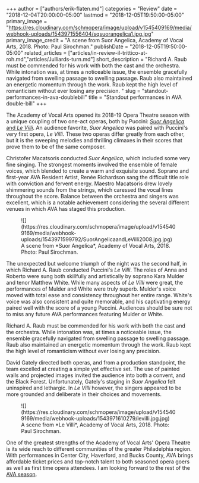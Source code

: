+++
author = ["authors/erik-flaten.md"]
categories = "Review"
date = "2018-12-04T20:00:00-05:00"
lastmod = "2018-12-05T19:50:00-05:00"
primary_image = "https://res.cloudinary.com/schmopera/image/upload/v1545409169/media/webhook-uploads/1543971556404/sqsuorangelica1.jpg.jpg"
primary_image_credit = "A scene from Suor Angelica, Academy of Vocal Arts, 2018. Photo: Paul Sirochman."
publishDate = "2018-12-05T19:50:00-05:00"
related_articles = ["articles/in-review-il-trittico-at-roh.md","articles/Julliards-turn.md"]
short_description = "Richard A. Raub must be commended for his work with both the cast and the orchestra. While intonation was, at times a noticeable issue, the ensemble gracefully navigated from swelling passage to swelling passage. Raub also maintained an energetic momentum through the work. Raub kept the high level of romanticism without ever losing any precision. "
slug = "standout-performances-in-ava-doublebill"
title = "Standout performances in AVA double-bill"
+++

The Academy of Vocal Arts opened its 2018-19 Opera Theatre season with a unique coupling of two one-act operas, both by Puccini: [*Suor Angelica* and *Le Villi*](https://www.avaopera.org/productions/2018/suor-angelica-and-le-villi/). An audience favorite, *Suor Angelica* was paired with Puccini's very first opera, *Le Villi*. These two operas differ greatly from each other, but it is the sweeping melodies and thrilling climaxes in their scores that prove them to be of the same composer.

Christofer Macatsoris conducted *Suor Angelica*, which included some very fine singing. The strongest moments involved the ensemble of female voices, which blended to create a warm and exquisite sound. Soprano and first-year AVA Resident Artist, Renée Richardson sang the difficult title role with conviction and fervent energy. Maestro Macatsoris drew lovely shimmering sounds from the strings, which caressed the vocal lines throughout the score. Balance between the orchestra and singers was excellent, which is a notable achievement considering the several different venues in which AVA has staged this production.

<figure data-type="image">
![](https://res.cloudinary.com/schmopera/image/upload/v1545409169/media/webhook-uploads/1543971599792/SuorAngelicaandLeVilli2008.jpg.jpg)
<figcaption>A scene from *Suor Angelica*, Academy of Vocal Arts, 2018. Photo: Paul Sirochman.</figcaption>
</figure>

The unexpected but welcome triumph of the night was the second half, in which Richard A. Raub conducted Puccini's *Le Villi*. The roles of Anna and Roberto were sung both skillfully and artistically by soprano Kara Mulder and tenor Matthew White. While many aspects of *Le Villi* were great, the performances of Mulder and White were truly superb. Mulder's voice moved with total ease and consistency throughout her entire range. White's voice was also consistent and quite memorable, and his captivating energy paired well with the score of a young Puccini. Audiences should be sure not to miss any future AVA performances featuring Mulder or White.

Richard A. Raub must be commended for his work with both the cast and the orchestra. While intonation was, at times a noticeable issue, the ensemble gracefully navigated from swelling passage to swelling passage. Raub also maintained an energetic momentum through the work. Raub kept the high level of romanticism without ever losing any precision. 

David Gately directed both operas, and from a production standpoint, the team excelled at creating a simple yet effective set. The use of painted walls and projected images invited the audience into both a convent, and the Black Forest. Unfortunately, Gately's staging in *Suor Angelica* felt uninspired and lethargic. In *Le Villi* however, the singers appeared to be more grounded and deliberate in their choices and movements.

<figure data-type="image">
![](https://res.cloudinary.com/schmopera/image/upload/v1545409169/media/webhook-uploads/1543971610279/levilli.jpg.jpg)
<figcaption>A scene from *Le Villi*, Academy of Vocal Arts, 2018. Photo: Paul Sirochman.</figcaption>
</figure>

One of the greatest strengths of the Academy of Vocal Arts' Opera Theatre is its wide reach to different communities of the greater Philadelphia region. With performances in Center City, Haverford, and Bucks County, AVA brings affordable ticket prices and top-notch talent to both seasoned opera goers as well as first time opera attendees. I am looking forward to the rest of the [AVA season](https://www.avaopera.org/productions/current-season/).
